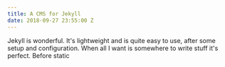 ```yaml
---
title: A CMS for Jekyll
date: 2018-09-27 23:55:00 Z
---
```


Jekyll is wonderful. It's lightweight and is quite easy to use, after some setup and configuration. When all I want is somewhere to write stuff it's perfect. Before static